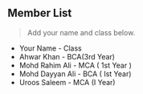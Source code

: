 ## Member List

> Add your name and class below.

- Your Name - Class
- Ahwar Khan - BCA(3rd Year)
- Mohd Rahim Ali - MCA ( 1st Year )
- Mohd Dayyan Ali - BCA ( Ist Year)
- Uroos Saleem - MCA (I Year)
